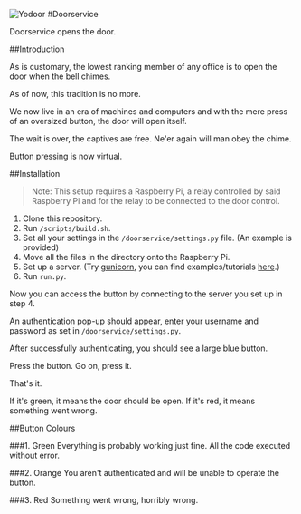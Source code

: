 ![Yodoor](https://raw.github.com/yola/doorservice/master/yodoor.png)
#Doorservice

Doorservice opens the door.

##Introduction

As is customary, the lowest ranking member of any office is to open the door
when the bell chimes.

As of now, this tradition is no more.

We now live in an era of machines and computers and with the mere press of
an oversized button, the door will open itself.

The wait is over, the captives are free. Ne'er again will man obey the chime.

Button pressing is now virtual.

##Installation

>Note: This setup requires a Raspberry Pi, a relay controlled by said Raspberry
Pi and for the relay to be connected to the door control.

1. Clone this repository.
2. Run  `/scripts/build.sh`.
3. Set all your settings in the `/doorservice/settings.py` file. (An example is provided)
3. Move all the files in the directory onto the Raspberry Pi.
4. Set up a server. (Try [gunicorn](http://gunicorn.org), you can find examples/tutorials [here](http://flask.pocoo.org/docs/deploying/wsgi-standalone/).)
5. Run `run.py`.

Now you can access the button by connecting to the server you set up in step 4.

An authentication pop-up should appear, enter your username and password as set
in `/doorservice/settings.py`.

After successfully authenticating, you should see a large blue button.

Press the button. Go on, press it.

That's it.

If it's green, it means the door should be open. If it's red, it means something
went wrong.

##Button Colours

###1. Green
Everything is probably working just fine. All the code executed without error.

###2. Orange
You aren't authenticated and will be unable to operate the button.

###3. Red
Something went wrong, horribly wrong.
